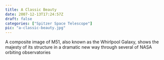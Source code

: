 ```yaml
---
title: A Classic Beauty
date: 2007-12-13T17:24:57Z
draft: false
categories: ["Spitzer Space Telescope"]
pic: "a-classic-beauty.jpg"
---
```

A composite image of M51, also known as the Whirlpool Galaxy, shows the majesty of its structure in a dramatic new way through several of NASA orbiting observatories